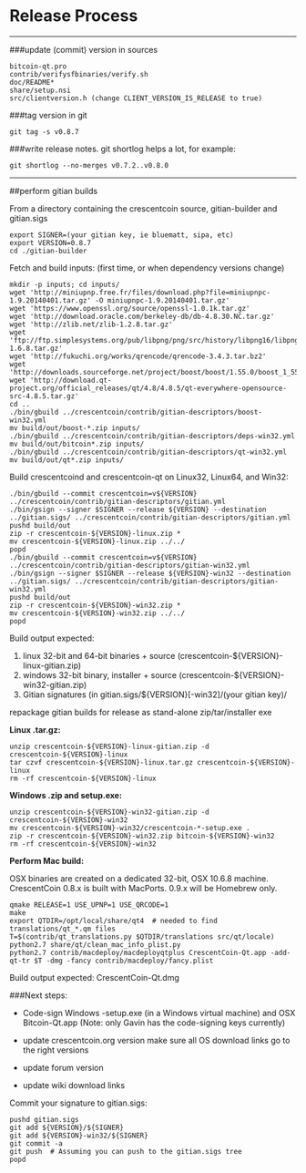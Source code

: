 Release Process
====================

* * *

###update (commit) version in sources


	bitcoin-qt.pro
	contrib/verifysfbinaries/verify.sh
	doc/README*
	share/setup.nsi
	src/clientversion.h (change CLIENT_VERSION_IS_RELEASE to true)

###tag version in git

	git tag -s v0.8.7

###write release notes. git shortlog helps a lot, for example:

	git shortlog --no-merges v0.7.2..v0.8.0

* * *

##perform gitian builds

 From a directory containing the crescentcoin source, gitian-builder and gitian.sigs
  
	export SIGNER=(your gitian key, ie bluematt, sipa, etc)
	export VERSION=0.8.7
	cd ./gitian-builder

 Fetch and build inputs: (first time, or when dependency versions change)

	mkdir -p inputs; cd inputs/
	wget 'http://miniupnp.free.fr/files/download.php?file=miniupnpc-1.9.20140401.tar.gz' -O miniupnpc-1.9.20140401.tar.gz'
	wget 'https://www.openssl.org/source/openssl-1.0.1k.tar.gz'
	wget 'http://download.oracle.com/berkeley-db/db-4.8.30.NC.tar.gz'
	wget 'http://zlib.net/zlib-1.2.8.tar.gz'
	wget 'ftp://ftp.simplesystems.org/pub/libpng/png/src/history/libpng16/libpng-1.6.8.tar.gz'
	wget 'http://fukuchi.org/works/qrencode/qrencode-3.4.3.tar.bz2'
	wget 'http://downloads.sourceforge.net/project/boost/boost/1.55.0/boost_1_55_0.tar.bz2'
	wget 'http://download.qt-project.org/official_releases/qt/4.8/4.8.5/qt-everywhere-opensource-src-4.8.5.tar.gz'
	cd ..
	./bin/gbuild ../crescentcoin/contrib/gitian-descriptors/boost-win32.yml
	mv build/out/boost-*.zip inputs/
	./bin/gbuild ../crescentcoin/contrib/gitian-descriptors/deps-win32.yml
	mv build/out/bitcoin*.zip inputs/
	./bin/gbuild ../crescentcoin/contrib/gitian-descriptors/qt-win32.yml
	mv build/out/qt*.zip inputs/

 Build crescentcoind and crescentcoin-qt on Linux32, Linux64, and Win32:
  
	./bin/gbuild --commit crescentcoin=v${VERSION} ../crescentcoin/contrib/gitian-descriptors/gitian.yml
	./bin/gsign --signer $SIGNER --release ${VERSION} --destination ../gitian.sigs/ ../crescentcoin/contrib/gitian-descriptors/gitian.yml
	pushd build/out
	zip -r crescentcoin-${VERSION}-linux.zip *
	mv crescentcoin-${VERSION}-linux.zip ../../
	popd
	./bin/gbuild --commit crescentcoin=v${VERSION} ../crescentcoin/contrib/gitian-descriptors/gitian-win32.yml
	./bin/gsign --signer $SIGNER --release ${VERSION}-win32 --destination ../gitian.sigs/ ../crescentcoin/contrib/gitian-descriptors/gitian-win32.yml
	pushd build/out
	zip -r crescentcoin-${VERSION}-win32.zip *
	mv crescentcoin-${VERSION}-win32.zip ../../
	popd

  Build output expected:

  1. linux 32-bit and 64-bit binaries + source (crescentcoin-${VERSION}-linux-gitian.zip)
  2. windows 32-bit binary, installer + source (crescentcoin-${VERSION}-win32-gitian.zip)
  3. Gitian signatures (in gitian.sigs/${VERSION}[-win32]/(your gitian key)/

repackage gitian builds for release as stand-alone zip/tar/installer exe

**Linux .tar.gz:**

	unzip crescentcoin-${VERSION}-linux-gitian.zip -d crescentcoin-${VERSION}-linux
	tar czvf crescentcoin-${VERSION}-linux.tar.gz crescentcoin-${VERSION}-linux
	rm -rf crescentcoin-${VERSION}-linux

**Windows .zip and setup.exe:**

	unzip crescentcoin-${VERSION}-win32-gitian.zip -d crescentcoin-${VERSION}-win32
	mv crescentcoin-${VERSION}-win32/crescentcoin-*-setup.exe .
	zip -r crescentcoin-${VERSION}-win32.zip bitcoin-${VERSION}-win32
	rm -rf crescentcoin-${VERSION}-win32

**Perform Mac build:**

  OSX binaries are created on a dedicated 32-bit, OSX 10.6.8 machine.
  CrescentCoin 0.8.x is built with MacPorts.  0.9.x will be Homebrew only.

	qmake RELEASE=1 USE_UPNP=1 USE_QRCODE=1
	make
	export QTDIR=/opt/local/share/qt4  # needed to find translations/qt_*.qm files
	T=$(contrib/qt_translations.py $QTDIR/translations src/qt/locale)
	python2.7 share/qt/clean_mac_info_plist.py
	python2.7 contrib/macdeploy/macdeployqtplus CrescentCoin-Qt.app -add-qt-tr $T -dmg -fancy contrib/macdeploy/fancy.plist

 Build output expected: CrescentCoin-Qt.dmg

###Next steps:

* Code-sign Windows -setup.exe (in a Windows virtual machine) and
  OSX Bitcoin-Qt.app (Note: only Gavin has the code-signing keys currently)

* update crescentcoin.org version
  make sure all OS download links go to the right versions

* update forum version

* update wiki download links

Commit your signature to gitian.sigs:

	pushd gitian.sigs
	git add ${VERSION}/${SIGNER}
	git add ${VERSION}-win32/${SIGNER}
	git commit -a
	git push  # Assuming you can push to the gitian.sigs tree
	popd

